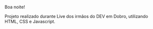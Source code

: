 Boa noite!

Projeto realizado durante Live dos irmãos do DEV em Dobro, utilizando HTML, CSS e Javascript.

